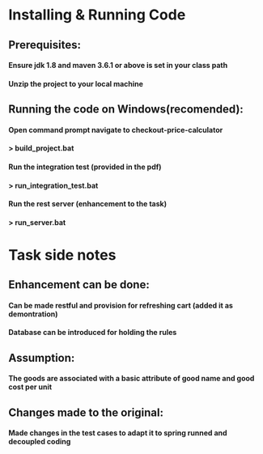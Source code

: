 # Installing & Running Code

## Prerequisites:

#### Ensure jdk 1.8 and maven 3.6.1 or above is set in your class path
#### Unzip the project to your local machine 


## Running the code on Windows(recomended):

#### Open command prompt navigate to checkout-price-calculator
#### > build_project.bat

#### Run the integration test (provided in the pdf)
#### > run_integration_test.bat

#### Run the rest server (enhancement to the task)
#### > run_server.bat

# Task side notes
## Enhancement can be done:
#### Can be made restful and provision for refreshing cart (added it as demontration)
#### Database can be introduced for holding the rules

## Assumption:
#### The goods are associated with a basic attribute of good name and good cost per unit

## Changes made to the original:
#### Made changes in the test cases to adapt it to spring runned and decoupled coding